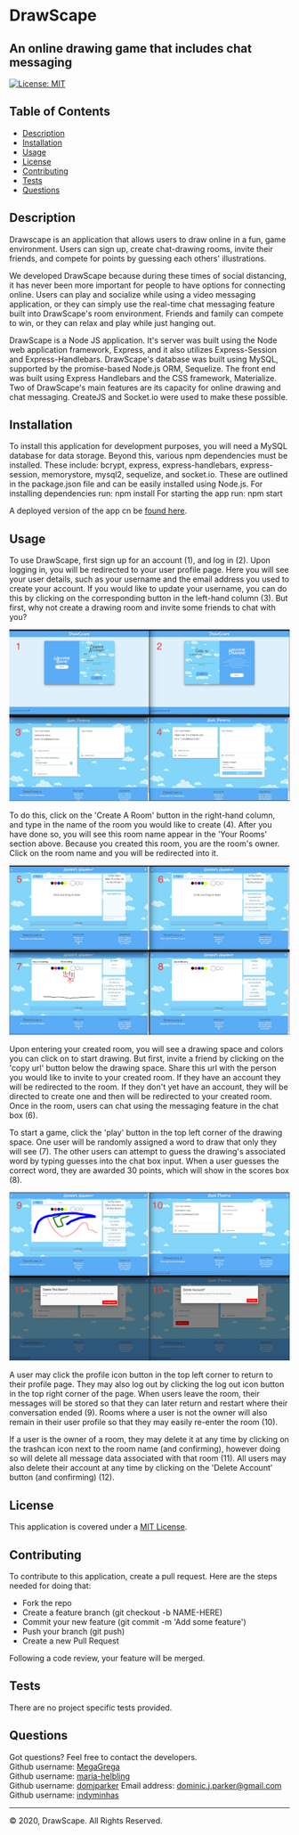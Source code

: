 
# DrawScape

## An online drawing game that includes chat messaging  

[![License: MIT](https://img.shields.io/badge/License-MIT-yellow.svg)](https://opensource.org/licenses/MIT)  



## Table of Contents

* [Description](#description)
* [Installation](#installation)
* [Usage](#usage)
* [License](#license)
* [Contributing](#contribution)
* [Tests](#tests)
* [Questions](#questions)



## Description 

Drawscape is an application that allows users to draw online in a fun, game environment. Users can sign up, create chat-drawing rooms, invite their friends, and compete for points by guessing each others' illustrations.  
  
We developed DrawScape because during these times of social distancing, it has never been more important for people to have options for connecting online. Users can play and socialize while using a video messaging application, or they can simply use the real-time chat messaging feature built into DrawScape's room environment. Friends and family can compete to win, or they can relax and play while just hanging out.   
  
DrawScape is a Node JS application. It's server was built using the Node web application framework, Express, and it also utilizes Express-Session and Express-Handlebars. DrawScape's database was built using MySQL, supported by the promise-based Node.js ORM, Sequelize. The front end was built using Express Handlebars and the CSS framework, Materialize. Two of DrawScape's main features are its capacity for online drawing and chat messaging. CreateJS and Socket.io were used to make these possible.      



## Installation

To install this application for development purposes, you will need a MySQL database for data storage. Beyond this, various npm dependencies must be installed. These include: bcrypt, express, express-handlebars, express-session, memorystore, mysql2, sequelize, and socket.io. These are outlined in the package.json file and can be easily installed using Node.js.
For installing dependencies run:
    npm install
For starting the app run:
    npm start

A deployed version of the app cn be [found here](https://drawscape.herokuapp.com).



## Usage 

To use DrawScape, first sign up for an account (1), and log in (2). Upon logging in, you will be redirected to your user profile page. Here you will see your user details, such as your username and the email address you used to create your account. If you would like to update your username, you can do this by clicking on the corresponding button in the left-hand column (3). But first, why not create a drawing room and invite some friends to chat with you? 

![Log in and create room](./public/assets/images/pics1-4.png)
    

To do this, click on the 'Create A Room' button in the right-hand column, and type in the name of the room you would like to create (4). After you have done so, you will see this room name appear in the 'Your Rooms' section above. Because you created this room, you are the room's owner. Click on the room name and you will be redirected into it.

![Play drawing game with a friend](./public/assets/images/pics5-8.png)

Upon entering your created room, you will see a drawing space and colors you can click on to start drawing. But first, invite a friend by clicking on the 'copy url' button below the drawing space. Share this url with the person you would like to invite to your created room. If they have an account they will be redirected to the room. If they don't yet have an account, they will be directed to create one and then will be redirected to your created room. Once in the room, users can chat using the messaging feature in the chat box (6).

To start a game, click the 'play' button in the top left corner of the drawing space. One user will be randomly assigned a word to draw that only they will see (7). The other users can attempt to guess the drawing's associated word by typing guesses into the chat box input. When a user guesses the correct word, they are awarded 30 points, which will show in the scores box (8).

![Delete room and account](./public/assets/images/pics9-12.png)

A user may click the profile icon button in the top left corner to return to their profile page. They may also log out by clicking the log out icon button in the top right corner of the page. When users leave the room, their messages will be stored so that they can later return and restart where their conversation ended (9). Rooms where a user is not the owner will also remain in their user profile so that they may easily re-enter the room (10). 

If a user is the owner of a room, they may delete it at any time by clicking on the trashcan icon next to the room name (and confirming), however doing so will delete all message data associated with that room (11). All users may also delete their account at any time by clicking on the 'Delete Account' button (and confirming) (12).  




## License

This application is covered under a [MIT License](https://opensource.org/licenses/MIT).



## Contributing

To contribute to this application, create a pull request. Here are the steps needed for doing that:

* Fork the repo
* Create a feature branch (git checkout -b NAME-HERE)
* Commit your new feature (git commit -m 'Add some feature')
* Push your branch (git push)
* Create a new Pull Request
        
Following a code review, your feature will be merged. 



## Tests

There are no project specific tests provided.



## Questions

Got questions? Feel free to contact the developers.  
Github username:  [MegaGrega](https://github.com/MegaGrega)  
Github username:  [maria-helbling](https://github.com/maria-helbling)  
Github username:  [domjparker](https://github.com/domjparker)   Email address: dominic.j.parker@gmail.com   
Github username:  [indyminhas](https://github.com/indyminhas)


---

© 2020, DrawScape. All Rights Reserved.


